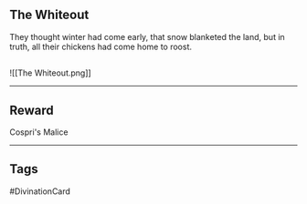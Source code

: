 ## The Whiteout
They thought winter had come early,
that snow blanketed the land,
but in truth, all their chickens
had come home to roost.
## 
![[The Whiteout.png]]

---
## Reward
Cospri's Malice

---
## Tags
#DivinationCard
